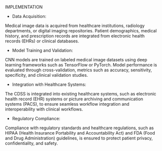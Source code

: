 IMPLEMENTATION

- Data Acquisition:

Medical image data is acquired from healthcare institutions, radiology departments, or digital imaging repositories. Patient demographics, medical history, and prescription records are 
integrated from electronic health records (EHRs) or clinical databases.


- Model Training and Validation:

CNN models are trained on labeled medical image datasets using deep learning frameworks such as TensorFlow or PyTorch. Model performance is evaluated through cross-validation, metrics such as 
accuracy, sensitivity, specificity, and clinical validation studies.


- Integration with Healthcare Systems:

The CDSS is integrated into existing healthcare systems, such as electronic health record (EHR) systems or picture archiving and communication systems (PACS), to ensure seamless workflow integration 
and interoperability with clinical workflows.


- Regulatory Compliance:

Compliance with regulatory standards and healthcare regulations, such as HIPAA (Health Insurance Portability and Accountability Act) and FDA (Food and Drug Administration) guidelines, 
is ensured to protect patient privacy, confidentiality, and safety.




